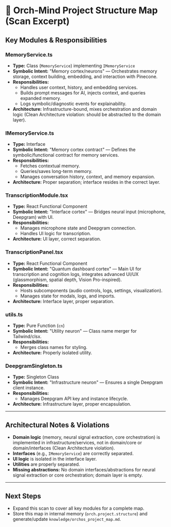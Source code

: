 # 🧠 Orch-Mind Project Structure Map (Scan Excerpt)

## Key Modules & Responsibilities

### MemoryService.ts

- **Type:** Class (`MemoryService`) implementing `IMemoryService`
- **Symbolic Intent:** "Memory cortex/neurons" — Orchestrates memory storage, context building, embedding, and interaction with Pinecone.
- **Responsibilities:**
  - Handles user context, history, and embedding services.
  - Builds prompt messages for AI, injects context, and queries expanded memory.
  - Logs symbolic/diagnostic events for explainability.
- **Architecture:** Infrastructure-bound, mixes orchestration and domain logic (Clean Architecture violation: should be abstracted to the domain layer).

### IMemoryService.ts

- **Type:** Interface
- **Symbolic Intent:** "Memory cortex contract" — Defines the symbolic/functional contract for memory services.
- **Responsibilities:**
  - Fetches contextual memory.
  - Queries/saves long-term memory.
  - Manages conversation history, context, and memory expansion.
- **Architecture:** Proper separation; interface resides in the correct layer.

### TranscriptionModule.tsx

- **Type:** React Functional Component
- **Symbolic Intent:** "Interface cortex" — Bridges neural input (microphone, Deepgram) with UI.
- **Responsibilities:**
  - Manages microphone state and Deepgram connection.
  - Handles UI logic for transcription.
- **Architecture:** UI layer, correct separation.

### TranscriptionPanel.tsx

- **Type:** React Functional Component
- **Symbolic Intent:** "Quantum dashboard cortex" — Main UI for transcription and cognition logs, integrates advanced UI/UX (glassmorphism, spatial depth, Vision Pro-inspired).
- **Responsibilities:**
  - Hosts subcomponents (audio controls, logs, settings, visualization).
  - Manages state for modals, logs, and imports.
- **Architecture:** Interface layer, proper separation.

### utils.ts

- **Type:** Pure Function (`cn`)
- **Symbolic Intent:** "Utility neuron" — Class name merger for Tailwind/clsx.
- **Responsibilities:**
  - Merges class names for styling.
- **Architecture:** Properly isolated utility.

### DeepgramSingleton.ts

- **Type:** Singleton Class
- **Symbolic Intent:** "Infrastructure neuron" — Ensures a single Deepgram client instance.
- **Responsibilities:**
  - Manages Deepgram API key and instance lifecycle.
- **Architecture:** Infrastructure layer, proper encapsulation.

---

## Architectural Notes & Violations

- **Domain logic** (memory, neural signal extraction, core orchestration) is implemented in infrastructure/services, not in domain/core or domain/interfaces (Clean Architecture violation).
- **Interfaces** (e.g., `IMemoryService`) are correctly separated.
- **UI logic** is isolated in the interface layer.
- **Utilities** are properly separated.
- **Missing abstractions:** No domain interfaces/abstractions for neural signal extraction or core orchestration; domain layer is empty.

---

## Next Steps

- Expand this scan to cover all key modules for a complete map.
- Store this map in internal memory (`orch.project.structure`) and generate/update `knowledge/orchos_project_map.md`.
